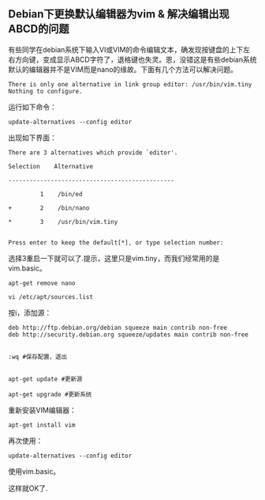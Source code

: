 ## Debian下更换默认编辑器为vim & 解决编辑出现ABCD的问题

有些同学在debian系统下输入VI或VIM的命令编辑文本，确发现按键盘的上下左右方向键，变成显示ABCD字符了，退格键也失灵。恩，没错这是有些debian系统默认的编辑器并不是VIM而是nano的缘故。下面有几个方法可以解决问题。

    There is only one alternative in link group editor: /usr/bin/vim.tiny Nothing to configure.


运行如下命令：

    update-alternatives --config editor
    
出现如下界面：

    There are 3 alternatives which provide `editor'.
    
    Selection    Alternative
    
    -----------------------------------------------
    
             1    /bin/ed
    
    +        2    /bin/nano
    
    *        3    /usr/bin/vim.tiny

    
    Press enter to keep the default[*], or type selection number:

选择3重启一下就可以了.提示，这里只是vim.tiny，而我们经常用的是vim.basic。

    
    apt-get remove nano   

    vi /etc/apt/sources.list


按i，添加源：

    
    deb http://ftp.debian.org/debian squeeze main contrib non-free
    deb http://security.debian.org squeeze/updates main contrib non-free


    :wq #保存配置，退出
    
    
    apt-get update #更新源
    
    apt-get upgrade #更新系统


重新安装VIM编辑器：
    
    apt-get install vim

再次使用：

    update-alternatives --config editor

使用vim.basic。

这样就OK了.